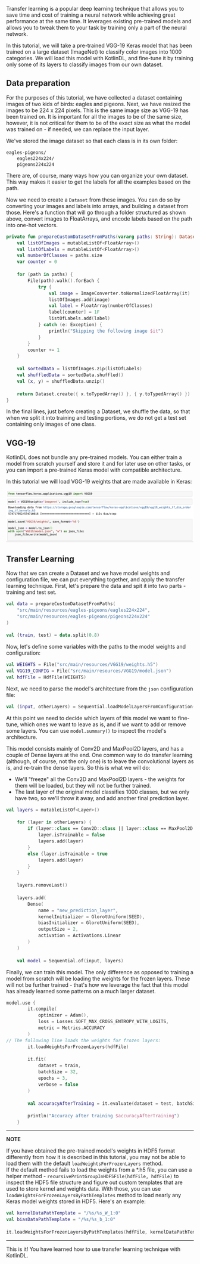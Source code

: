 Transfer learning is a popular deep learning technique that allows you to save time and cost of 
training a neural network while achieving great performance at the same time. It leverages existing 
pre-trained models and allows you to tweak them to your task by training only a part of the neural network.

In this tutorial, we will take a pre-trained VGG-19 Keras model that has been trained on a large dataset 
(ImageNet) to classify color images into 1000 categories. We will load this model with KotlinDL, and fine-tune it by 
training only some of its layers to classify images from our own dataset. 

## Data preparation
For the purposes of this tutorial, we have collected a dataset containing images of two kids of birds: eagles and 
pigeons. Next, we have resized the images to be 224 x 224 pixels. This is the same image size as VGG-19 has been 
trained on. It is important for all the images to be of the same size, however, it is not critical for them to 
be of the exact size as what the model was trained on - if needed, we can replace the input layer. 

We've stored the image dataset so that each class is in its own folder: 
```
eagles-pigeons/
    eagles224x224/
    pigeons224x224
```

There are, of course, many ways how you can organize your own dataset. This way makes it easier to get the labels for 
all the examples based on the path.

Now we need to create a `Dataset` from these images. You can do so by converting your images and labels into arrays, 
and building a dataset from those. 
Here's a function that will go through a folder structured as shown above, convert images to FloatArrays, and encode 
labels based on the path into one-hot vectors. 

```kotlin
private fun prepareCustomDatasetFromPaths(vararg paths: String): Dataset {
    val listOfImages = mutableListOf<FloatArray>()
    val listOfLabels = mutableListOf<FloatArray>()
    val numberOfClasses = paths.size
    var counter = 0

    for (path in paths) {
        File(path).walk().forEach {
            try {
                val image = ImageConverter.toNormalizedFloatArray(it)
                listOfImages.add(image)
                val label = FloatArray(numberOfClasses)
                label[counter] = 1F
                listOfLabels.add(label)
            } catch (e: Exception) {
                println("Skipping the following image $it")
            }
        }
        counter += 1
    }

    val sortedData = listOfImages.zip(listOfLabels)
    val shuffledData = sortedData.shuffled()
    val (x, y) = shuffledData.unzip()

    return Dataset.create({ x.toTypedArray() }, { y.toTypedArray() })
}
```  
In the final lines, just before creating a Dataset, we shuffle the data, so that when we split it into training and 
testing portions, we do not get a test set containing only images of one class.    


 
## VGG-19
KotlinDL does not bundle any pre-trained models. You can either train a model from scratch yourself and store
 it and for later use on other tasks, or you can import a pre-trained Keras model with compatible architecture.  

In this tutorial we will load VGG-19 weights that are made available in Keras: 

![](images/loading-vgg19-keras.png)


## Transfer Learning
Now that we can create a Dataset and we have model weights and configuration file, we can put everything together, 
and apply the transfer learning technique. First, let's prepare the data and spit it into 
two parts - training and test set. 

```kotlin
val data = prepareCustomDatasetFromPaths(
    "src/main/resources/eagles-pigeons/eagles224x224",
    "src/main/resources/eagles-pigeons/pigeons224x224"
)

val (train, test) = data.split(0.8)

```

Now, let's define some variables with the paths to the model weights and configuration: 

```kotlin
val WEIGHTS = File("src/main/resources/VGG19/weights.h5")
val VGG19_CONFIG = File("src/main/resources/VGG19/model.json")
val hdfFile = HdfFile(WEIGHTS)
```

Next, we need to parse the model's architecture from the `json` configuration file: 

```kotlin
val (input, otherLayers) = Sequential.loadModelLayersFromConfiguration(VGG19_CONFIG)

```

At this point we need to decide which layers of this model we want to fine-tune, which ones we want to leave as is, and 
if we want to add or remove some layers. You can use `model.summary()` to inspect the model's architecture.

This model consists mainly of Conv2D and MaxPool2D layers, and has a couple of Dense layers at the end. One common way 
to do transfer learning (although, of course, not the only one) is to leave the convolutional layers as is, and re-train 
the dense layers. So this is what we will do: 
- We'll "freeze" all the Conv2D and MaxPool2D layers - the weights for them will be loaded, but they will not be further 
trained.
- The last layer of the original model classifies 1000 classes, but we only have two, so we'll throw it away, and add 
another final prediction layer.   

```kotlin
val layers = mutableListOf<Layer>()

    for (layer in otherLayers) {
        if (layer::class == Conv2D::class || layer::class == MaxPool2D::class) {
            layer.isTrainable = false
            layers.add(layer)
        }
        else {layer.isTrainable = true
            layers.add(layer)
        }
    }

    layers.removeLast()

    layers.add(
        Dense(
            name = "new_prediction_layer",
            kernelInitializer = GlorotUniform(SEED),
            biasInitializer = GlorotUniform(SEED),
            outputSize = 2,
            activation = Activations.Linear
        )
    )

    val model = Sequential.of(input, layers)

```

Finally, we can train this model. The only difference as opposed to training a model from scratch will be 
loading the weights for the frozen layers. These will not be further trained - that's how we leverage the fact that this 
model has already learned some patterns on a much larger dataset.  

```kotlin
model.use {
        it.compile(
            optimizer = Adam(),
            loss = Losses.SOFT_MAX_CROSS_ENTROPY_WITH_LOGITS,
            metric = Metrics.ACCURACY
        )
// The following line loads the weights for frozen layers:        
        it.loadWeightsForFrozenLayers(hdfFile)

        it.fit(
            dataset = train,
            batchSize = 32,
            epochs = 3,
            verbose = false
        )

        val accuracyAfterTraining = it.evaluate(dataset = test, batchSize = 100).metrics[Metrics.ACCURACY]

        println("Accuracy after training $accuracyAfterTraining")
    }
``` 

---
**NOTE**

If you have obtained the pre-trained model's weights in HDF5 format differently from how it is described in this tutorial, 
you may not be able to load them with the default `loadWeightsForFrozenLayers` method.  
If the default method fails to load the weights from a *.h5 file, you can use a helper method - 
`recursivePrintGroupInHDF5File(hdfFile, hdfFile)` to inspect the HDF5 file structure and figure out custom templates 
that are used to store kernel and weights data. With those, you can use `loadWeightsForFrozenLayersByPathTemplates` 
method to load nearly any Keras model weights stored in HDF5. 
Here's an example: 
```kotlin
val kernelDataPathTemplate = "/%s/%s_W_1:0"
val biasDataPathTemplate = "/%s/%s_b_1:0"

it.loadWeightsForFrozenLayersByPathTemplates(hdfFile, kernelDataPathTemplate, biasDataPathTemplate)

```
   
--- 

This is it! You have learned how to use transfer learning technique with KotlinDL.  